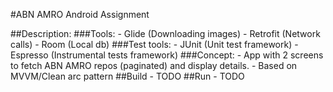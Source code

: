 #ABN AMRO Android Assignment

##Description:
    ###Tools:
        - Glide (Downloading images)
        - Retrofit (Network calls)
        - Room (Local db)
    ###Test tools:
        - JUnit (Unit test framework)
        - Espresso (Instrumental tests framework)
    ###Concept:
        - App with 2 screens to fetch ABN AMRO repos (paginated) and display details.
        - Based on MVVM/Clean arc pattern
##Build
    - TODO
##Run
    - TODO